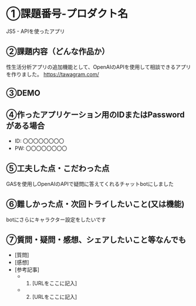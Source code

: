 # ①課題番号-プロダクト名

JS5 - APIを使ったアプリ

## ②課題内容（どんな作品か）

性生活分析アプリの追加機能として、OpenAIのAPIを使用して相談できるアプリを作りました。
https://tawagram.com/


## ③DEMO



## ④作ったアプリケーション用のIDまたはPasswordがある場合

- ID: 〇〇〇〇〇〇〇〇
- PW: 〇〇〇〇〇〇〇〇

## ⑤工夫した点・こだわった点

GASを使用しOpenAIのAPIで疑問に答えてくれるチャットbotにしました

## ⑥難しかった点・次回トライしたいこと(又は機能)

 botにさらにキャラクター設定をしたいです

## ⑦質問・疑問・感想、シェアしたいこと等なんでも

- [質問]
- [感想]
- [参考記事]
  - 1. [URLをここに記入]
  - 2. [URLをここに記入]